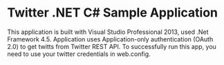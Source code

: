 Twitter .NET C# Sample Application
=======

This application is built with Visual Studio Professional 2013, used .Net Framework 4.5.
Application uses Application-only authentication (OAuth 2.0) to get twitts from Twitter REST API.
To successfully run this app, you need to use your twitter credentials in web.config.
